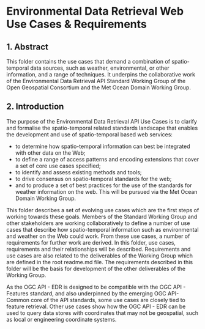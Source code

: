 # Environmental Data Retrieval Web Use Cases & Requirements 

## 1. Abstract
This folder contains the use cases that demand a combination of spatio-temporal data sources, such as weather, environmental, or other information, and a range of techniques. It underpins the collaborative work of the Environmental Data Retrieval API Standard Working Group of the Open Geospatial Consortium and the Met Ocean Domain Working Group.

## 2. Introduction
The purpose of the Environmental Data Retrieval API Use Cases is to clarify and formalise the spatio-temporal related standards landscape that enables the development and use of spatio-temporal based web services: 

- to determine how spatio-temporal information can best be integrated with other data on the Web; 
- to define a range of access patterns and encoding extensions that cover a set of core use cases specified; 
- to identify and assess existing methods and tools; 
- to drive consensus on spatio-temporal standards for the web;
- and to produce a set of best practices for the use of the standards for weather information on the web. This will be pursued via the Met Ocean Domain Working Group.

This folder describes a set of evolving use cases which are the first steps of working towards these goals. Members of the Standard Working Group and other stakeholders are working collaboratively to define a number of use cases that describe how spatio-temporal information such as environmental and weather on the Web could work. From these use cases, a number of requirements for further work are derived. In this folder, use cases, requirements and their relationships will be described. Requirements and use cases are also related to the deliverables of the Working Group which are defined in the root readme.md file. The requirements described in this folder will be the basis for development of the other deliverables of the Working Group.

As the OGC  API - EDR is designed to be compatible with the OGC API - Features standard, and also underpinned by the emerging OGC API-Common core of the API standards, some use cases are closely tied to feature retrieval.  Other use cases show how the OGC API - EDR can be used to query data stores with coordinates that may not be geospatial, such as local or engineering coordinate systems.
